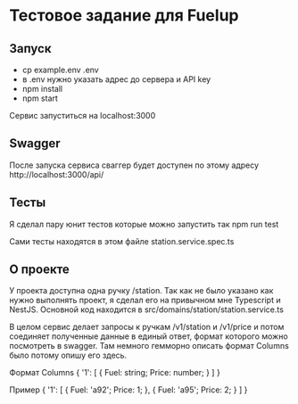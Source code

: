 # Тестовое задание для Fuelup

## Запуск
  - cp example.env .env 
  - в .env нужно указать адрес до сервера и API key
  - npm install
  - npm start

Сервис запуститься на localhost:3000

## Swagger

После запуска сервиса сваггер будет доступен по этому адресу http://localhost:3000/api/

## Тесты

Я сделал пару юнит тестов которые можно запустить так npm run test

Сами тесты находятся в этом файле station.service.spec.ts


## О проекте
У проекта доступна одна ручку /station. Так как не было указано как нужно выполнять проект, я сделал его на привычном
мне Typescript и NestJS. Основной код находится в src/domains/station/station.service.ts

В целом сервис делает запросы к ручкам /v1/station и /v1/price и потом соединяет полученные данные в единый ответ,
формат которого можно посмотреть в swagger. Там немного гемморно описать формат Columns было потому опишу его здесь.

Формат Columns {
  '1': [
    {
      Fuel: string;
      Price: number;
    }
  ]
}

Пример {
  '1': [
    {
      Fuel: 'a92';
      Price: 1;
    },
    {
      Fuel: 'a95';
      Price: 2;
    }
  ]
}

